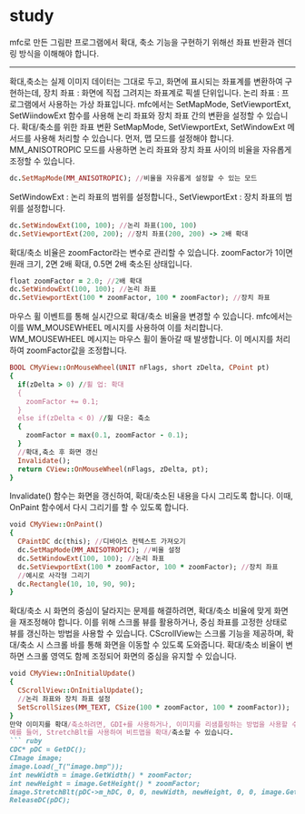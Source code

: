 # study
mfc로 만든 그림판 프로그램에서 확대, 축소 기능을 구현하기 위해선 좌표 반환과 렌더링 방식을 이해해야 합니다.

---------------------------
확대,축소는 실제 이미지 데이터는 그대로 두고, 화면에 표시되는 좌표계를 변환하여 구현하는데,
장치 좌표 : 화면에 직접 그려지는 좌표계로 픽셀 단위입니다.
논리 좌표 : 프로그램에서 사용하는 가상 좌표입니다.
mfc에서는 SetMapMode, SetViewportExt, SetWiindowExt 함수를 사용해 논리 좌표와 장치 좌표 간의 변환을 설정할 수 있습니다.
확대/축소를 위한 좌표 변환
SetMapMode, SetViewportExt, SetWindowExt 메서드를 사용해 처리할 수 있습니다.
먼저, 맵 모드를 설정해야 합니다. MM_ANISOTROPIC 모드를 사용하면 논리 좌표와 장치 좌표 사이의 비율을 자유롭게 조정할 수 있습니다.
``` ruby
dc.SetMapMode(MM_ANISOTROPIC); //비율을 자유롭게 설정할 수 있는 모드
```
SetWindowExt : 논리 좌표의 범위를 설정합니다., SetViewportExt : 장치 좌표의 범위를 설정합니다.
``` ruby
dc.SetWindowExt(100, 100); //논리 좌표(100, 100)
dc.SetViewportExt(200, 200); //장치 좌표(200, 200) -> 2배 확대
```
확대/축소 비율은 zoomFactor라는 변수로 관리할 수 있습니다. zoomFactor가 1이면 원래 크기, 2면 2배 확대, 0.5면 2배 축소된 상태입니다.
``` ruby
float zoomFactor = 2.0; //2배 확대
dc.SetWindowExt(100, 100); //논리 좌표
dc.SetViewportExt(100 * zoomFactor, 100 * zoomFactor); //장치 좌표
```
마우스 휠 이벤트를 통해 실시간으로 확대/축소 비율을 변경할 수 있습니다. mfc에서는 이를 WM_MOUSEWHEEL 메시지를 사용하여 이를 처리합니다.
WM_MOUSEWHEEL 메시지는 마우스 휠이 돌아갈 때 발생합니다. 이 메시지를 처리하여 zoomFactor값을 조정합니다.
``` ruby
BOOL CMyView::OnMouseWheel(UNIT nFlags, short zDelta, CPoint pt)
{
  if(zDelta > 0) //휠 업: 확대
  {
    zoomFactor += 0.1;
  }
  else if(zDelta < 0) //휠 다운: 축소
  {
    zoomFactor = max(0.1, zoomFactor - 0.1);
  }
  //확대,축소 후 화면 갱신
  Invalidate();
  return CView::OnMouseWheel(nFlags, zDelta, pt);
}
```
Invalidate() 함수는 화면을 갱신하여, 확대/축소된 내용을 다시 그리도록 합니다. 이때, OnPaint 함수에서 다시 그리기를 할 수 있도록 합니다.
``` ruby
void CMyView::OnPaint()
{
  CPaintDC dc(this); //디바이스 컨텍스트 가져오기
  dc.SetMapMode(MM_ANISOTROPIC); //비율 설정
  dc.SetWindowExt(100, 100); //논리 좌표
  dc.SetViewportExt(100 * zoomFactor, 100 * zoomFactor); //장치 좌표
  //예시로 사각형 그리기
  dc.Rectangle(10, 10, 90, 90);
}
```
확대/축소 시 화면의 중심이 달라지는 문제를 해결하려면, 확대/축소 비율에 맞게 화면을 재조정해야 합니다. 이를 위해 스크롤 뷰를 활용하거나, 중심 좌표를 고정한 상태로 뷰를 갱신하는 방법을 사용할 수 있습니다.
CScrollView는 스크롤 기능을 제공하며, 확대/축소 시 스크롤 바를 통해 화면을 이동할 수 있도록 도와줍니다. 확대/축소 비율이 변하면 스크롤 영역도 함께 조정되어 화면의 중심을 유지할 수 있습니다.
``` ruby
void CMyView::OnInitialUpdate()
{
  CScrollView::OnInitialUpdate();
  //논리 좌표와 장치 좌표 설정
  SetScrollSizes(MM_TEXT, CSize(100 * zoomFactor, 100 * zoomFactor));
}
만약 이미지를 확대/축소하려면, GDI+를 사용하거나, 이미지를 리샘플링하는 방법을 사용할 수 있습니다. 기본적으로 MFC는 StretchBlt 함수나 CDC::DrawState 등을 사용하여 이미지를 그릴 수 있습니다.
예를 들어, StretchBlt를 사용하여 비트맵을 확대/축소할 수 있습니다.
``` ruby
CDC* pDC = GetDC();
CImage image;
image.Load(_T("image.bmp"));
int newWidth = image.GetWidth() * zoomFactor;
int newHeight = image.GetHeight() * zoomFactor;
image.StretchBlt(pDC->m_hDC, 0, 0, newWidth, newHeight, 0, 0, image.GetWidth(), image.GetHeight(), SRCCOPY);
ReleaseDC(pDC);
```
